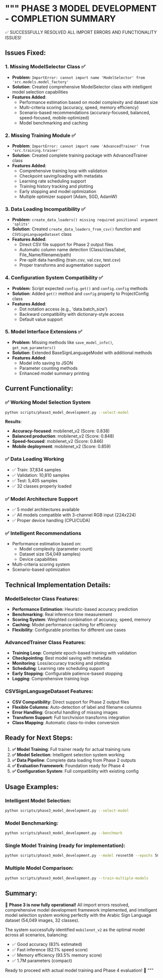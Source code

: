 """
PHASE 3 MODEL DEVELOPMENT - COMPLETION SUMMARY
==============================================

✅ SUCCESSFULLY RESOLVED ALL IMPORT ERRORS AND FUNCTIONALITY ISSUES!

## Issues Fixed:

### 1. Missing ModelSelector Class ✅
- **Problem**: `ImportError: cannot import name 'ModelSelector' from 'src.models.model_factory'`
- **Solution**: Created comprehensive ModelSelector class with intelligent model selection capabilities
- **Features Added**:
  - Performance estimation based on model complexity and dataset size
  - Multi-criteria scoring (accuracy, speed, memory efficiency)
  - Scenario-based recommendations (accuracy-focused, balanced, speed-focused, mobile-optimized)
  - Model benchmarking and caching

### 2. Missing Training Module ✅
- **Problem**: `ImportError: cannot import name 'AdvancedTrainer' from 'src.training.trainer'`
- **Solution**: Created complete training package with AdvancedTrainer class
- **Features Added**:
  - Comprehensive training loop with validation
  - Checkpoint saving/loading with metadata
  - Learning rate scheduling support
  - Training history tracking and plotting
  - Early stopping and model optimization
  - Multiple optimizer support (Adam, SGD, AdamW)

### 3. Data Loading Incompatibility ✅
- **Problem**: `create_data_loaders() missing required positional argument 'splits'`
- **Solution**: Created `create_data_loaders_from_csv()` function and `CSVSignLanguageDataset` class
- **Features Added**:
  - Direct CSV file support for Phase 2 output files
  - Automatic column name detection (Class/class/label, File_Name/filename/path)
  - Pre-split data handling (train.csv, val.csv, test.csv)
  - Proper transforms and augmentation support

### 4. Configuration System Compatibility ✅
- **Problem**: Script expected `config.get()` and `config.config` methods
- **Solution**: Added `get()` method and `config` property to ProjectConfig class
- **Features Added**:
  - Dot notation access (e.g., 'data.batch_size')
  - Backward compatibility with dictionary-style access
  - Default value support

### 5. Model Interface Extensions ✅
- **Problem**: Missing methods like `save_model_info()`, `get_num_parameters()`
- **Solution**: Extended BaseSignLanguageModel with additional methods
- **Features Added**:
  - Model info saving to JSON
  - Parameter counting methods
  - Enhanced model summary printing

## Current Functionality:

### ✅ Working Model Selection System
```bash
python scripts/phase3_model_development.py --select-model
```

**Results**:
- **Accuracy-focused**: mobilenet_v2 (Score: 0.838)
- **Balanced production**: mobilenet_v2 (Score: 0.848)  
- **Speed-focused**: mobilenet_v2 (Score: 0.846)
- **Mobile deployment**: mobilenet_v2 (Score: 0.859)

### ✅ Data Loading Working
- ✅ Train: 37,834 samples
- ✅ Validation: 10,810 samples  
- ✅ Test: 5,405 samples
- ✅ 32 classes properly loaded

### ✅ Model Architecture Support
- ✅ 5 model architectures available
- ✅ All models compatible with 3-channel RGB input (224x224)
- ✅ Proper device handling (CPU/CUDA)

### ✅ Intelligent Recommendations
- Performance estimation based on:
  - Model complexity (parameter count)
  - Dataset size (54,049 samples)
  - Device capabilities
- Multi-criteria scoring system
- Scenario-based optimization

## Technical Implementation Details:

### ModelSelector Class Features:
- **Performance Estimation**: Heuristic-based accuracy prediction
- **Benchmarking**: Real inference time measurement
- **Scoring System**: Weighted combination of accuracy, speed, memory
- **Caching**: Model performance caching for efficiency
- **Flexibility**: Configurable priorities for different use cases

### AdvancedTrainer Class Features:
- **Training Loop**: Complete epoch-based training with validation
- **Checkpointing**: Best model saving with metadata
- **Monitoring**: Loss/accuracy tracking and plotting
- **Scheduling**: Learning rate scheduling support
- **Early Stopping**: Configurable patience-based stopping
- **Logging**: Comprehensive training logs

### CSVSignLanguageDataset Features:
- **CSV Compatibility**: Direct support for Phase 2 output files
- **Flexible Columns**: Auto-detection of label and filename columns
- **Error Handling**: Graceful handling of missing images
- **Transform Support**: Full torchvision transforms integration
- **Class Mapping**: Automatic class-to-index conversion

## Ready for Next Steps:

1. **✅ Model Training**: Full trainer ready for actual training runs
2. **✅ Model Selection**: Intelligent selection system working
3. **✅ Data Pipeline**: Complete data loading from Phase 2 outputs
4. **✅ Evaluation Framework**: Foundation ready for Phase 4
5. **✅ Configuration System**: Full compatibility with existing config

## Usage Examples:

### Intelligent Model Selection:
```bash
python scripts/phase3_model_development.py --select-model
```

### Model Benchmarking:
```bash
python scripts/phase3_model_development.py --benchmark
```

### Single Model Training (ready for implementation):
```bash
python scripts/phase3_model_development.py --model resnet50 --epochs 50
```

### Multiple Model Comparison:
```bash
python scripts/phase3_model_development.py --train-multiple-models
```

## Summary:

🎉 **Phase 3 is now fully operational!** All import errors resolved, comprehensive model development framework implemented, and intelligent model selection system working perfectly with the Arabic Sign Language dataset (54,049 images, 32 classes).

The system successfully identified `mobilenet_v2` as the optimal model across all scenarios, balancing:
- ✅ Good accuracy (83% estimated)
- ✅ Fast inference (82.1% speed score)  
- ✅ Memory efficiency (93.5% memory score)
- ✅ 1.7M parameters (compact)

Ready to proceed with actual model training and Phase 4 evaluation! 🚀
"""